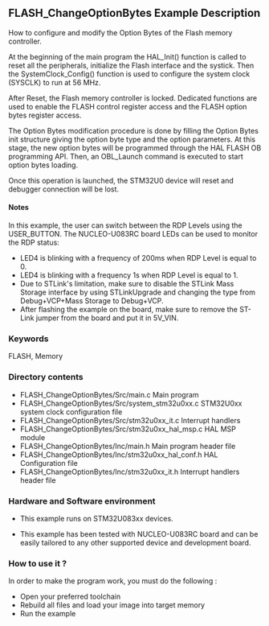 ## <b>FLASH_ChangeOptionBytes Example Description</b>
How to configure and modify the Option Bytes of the Flash memory controller.

At the beginning of the main program the HAL_Init() function is called to reset
all the peripherals, initialize the Flash interface and the systick.
Then the SystemClock_Config() function is used to configure the system clock (SYSCLK)
to run at 56 MHz.

After Reset, the Flash memory controller is locked. Dedicated functions are used to enable the
FLASH control register access and the FLASH option bytes register access.

The Option Bytes modification procedure is done by filling the Option Bytes init structure giving
the option byte type and the option parameters. At this stage, the new option bytes will be programmed
through the HAL FLASH OB programming API. Then, an OBL_Launch command is executed to start option bytes loading.

Once this operation is launched, the STM32U0 device will reset and debugger connection will be lost.

#### <b>Notes</b>

In this example, the user can switch between the RDP Levels using the USER_BUTTON.
The NUCLEO-U083RC board LEDs can be used to monitor the RDP status:

 - LED4 is blinking with a frequency of 200ms when RDP Level is equal to 0.
 - LED4 is blinking with a frequency 1s when RDP Level is equal to 1.
 - Due to STLink's limitation, make sure to disable the STLink Mass Storage interface by using STLinkUpgrade and 
   changing the type from Debug+VCP+Mass Storage to Debug+VCP.
 - After flashing the example on the board, make sure to remove the ST-Link jumper from the board and put it in 5V_VIN.

### <b>Keywords</b>

FLASH, Memory

### <b>Directory contents</b>

  - FLASH_ChangeOptionBytes/Src/main.c                 Main program
  - FLASH_ChangeOptionBytes/Src/system_stm32u0xx.c     STM32U0xx system clock configuration file
  - FLASH_ChangeOptionBytes/Src/stm32u0xx_it.c         Interrupt handlers
  - FLASH_ChangeOptionBytes/Src/stm32u0xx_hal_msp.c    HAL MSP module
  - FLASH_ChangeOptionBytes/Inc/main.h                 Main program header file
  - FLASH_ChangeOptionBytes/Inc/stm32u0xx_hal_conf.h   HAL Configuration file
  - FLASH_ChangeOptionBytes/Inc/stm32u0xx_it.h         Interrupt handlers header file

### <b>Hardware and Software environment</b>

  - This example runs on STM32U083xx devices.

  - This example has been tested with NUCLEO-U083RC board and can be easily tailored to any other
    supported device and development board.

### <b>How to use it ?</b>

In order to make the program work, you must do the following :

 - Open your preferred toolchain
 - Rebuild all files and load your image into target memory
 - Run the example